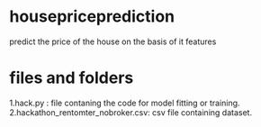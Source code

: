 # housepriceprediction
predict the price of the house on the basis of it features
# files and folders
1.hack.py : file contaning the code for model fitting or training.
2.hackathon_rentomter_nobroker.csv: csv file containing dataset.

